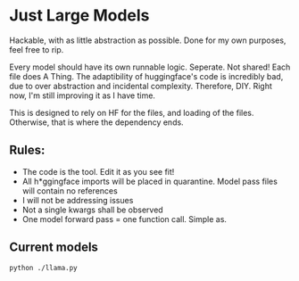 # Just Large Models
Hackable, with as little abstraction as possible. Done for my own purposes, feel free to rip.

Every model should have its own runnable logic. Seperate. Not shared! Each file does A Thing. The adaptibility of huggingface's code is incredibly bad, due to over abstraction and incidental complexity. Therefore, DIY. Right now, I'm still improving it as I have time.

This is designed to rely on HF for the files, and loading of the files. Otherwise, that is where the dependency ends.

## Rules:
- The code is the tool. Edit it as you see fit!
- All h*ggingface imports will be placed in quarantine. Model pass files will contain no references
- I will not be addressing issues
- Not a single kwargs shall be observed
- One model forward pass = one function call. Simple as.

## Current models
```
python ./llama.py
```
